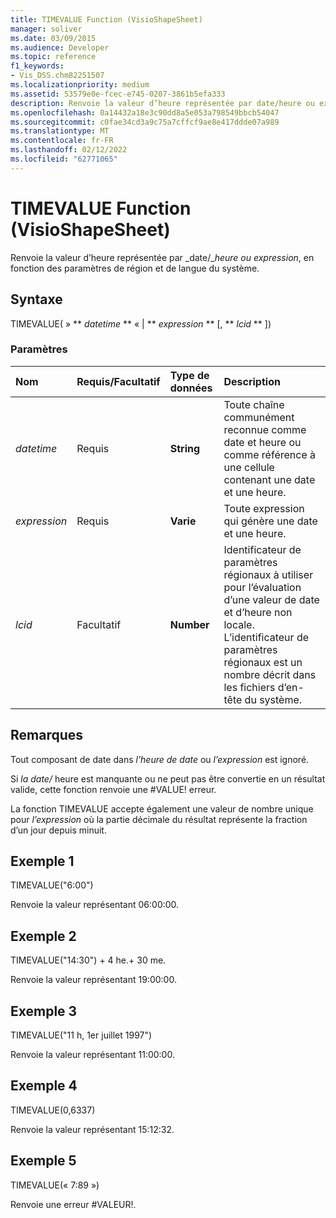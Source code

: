 ```yaml
---
title: TIMEVALUE Function (VisioShapeSheet)
manager: soliver
ms.date: 03/09/2015
ms.audience: Developer
ms.topic: reference
f1_keywords:
- Vis_DSS.chm82251507
ms.localizationpriority: medium
ms.assetid: 53579e0e-fcec-e745-0207-3861b5efa333
description: Renvoie la valeur d’heure représentée par date/heure ou expression, en fonction des paramètres de région et de langue du système.
ms.openlocfilehash: 0a14432a18e3c90dd8a5e053a798549bbcb54047
ms.sourcegitcommit: c0fae34cd3a9c75a7cffcf9ae8e417ddde07a989
ms.translationtype: MT
ms.contentlocale: fr-FR
ms.lasthandoff: 02/12/2022
ms.locfileid: "62771065"
---
```

# <a name="timevalue-function-visioshapesheet"></a>TIMEVALUE Function (VisioShapeSheet)

Renvoie la valeur d’heure représentée par _date/__heure ou expression_, en fonction des paramètres de région et de langue du système.
  
## <a name="syntax"></a>Syntaxe

TIMEVALUE( » ** *datetime* ** « | ** *expression* ** [, ** *lcid* ** ]) 
  
### <a name="parameters"></a>Paramètres

|**Nom**|**Requis/Facultatif**|**Type de données**|**Description**|
|:-----|:-----|:-----|:-----|
| _datetime_ <br/> |Requis  <br/> |**String** <br/> | Toute chaîne communément reconnue comme date et heure ou comme référence à une cellule contenant une date et une heure. |
| _expression_ <br/> |Requis  <br/> |**Varie** <br/> | Toute expression qui génère une date et une heure. |
| _lcid_ <br/> |Facultatif  <br/> |**Number** <br/> |Identificateur de paramètres régionaux à utiliser pour l’évaluation d’une valeur de date et d’heure non locale. L’identificateur de paramètres régionaux est un nombre décrit dans les fichiers d’en-tête du système. |
   
## <a name="remarks"></a>Remarques

Tout composant de date dans  _l’heure de date_ ou  _l’expression_ est ignoré. 
  
Si  _la date/_ heure est manquante ou ne peut pas être convertie en un résultat valide, cette fonction renvoie une #VALUE! erreur. 
  
La fonction TIMEVALUE accepte également une valeur de nombre unique pour  _l’expression_ où la partie décimale du résultat représente la fraction d’un jour depuis minuit. 
  
## <a name="example-1"></a>Exemple 1

TIMEVALUE("6:00")
  
Renvoie la valeur représentant 06:00:00.
  
## <a name="example-2"></a>Exemple 2

TIMEVALUE("14:30") + 4 he.+ 30 me.
  
Renvoie la valeur représentant 19:00:00.
  
## <a name="example-3"></a>Exemple 3

TIMEVALUE("11 h, 1er juillet 1997")
  
Renvoie la valeur représentant 11:00:00.
  
## <a name="example-4"></a>Exemple 4

TIMEVALUE(0,6337)
  
Renvoie la valeur représentant 15:12:32.
  
## <a name="example-5"></a>Exemple 5

TIMEVALUE(« 7:89 »)
  
Renvoie une erreur #VALEUR!.
  

